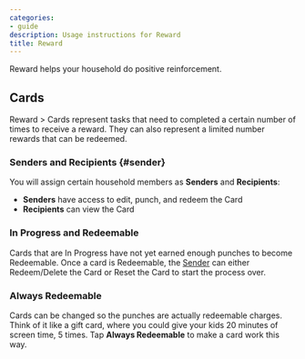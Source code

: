 ```yaml
---
categories:
- guide
description: Usage instructions for Reward
title: Reward
---
```


Reward helps your household do positive reinforcement.

## Cards

Reward > Cards represent tasks that need to completed a certain number of times to receive a reward.  They can also represent a limited number rewards that can be redeemed.

### Senders and Recipients {#sender}

You will assign certain household members as **Senders** and **Recipients**:

- **Senders** have access to edit, punch, and redeem the Card
- **Recipients** can view the Card

### In Progress and Redeemable

Cards that are In Progress have not yet earned enough punches to become Redeemable.  Once a card is Redeemable, the [Sender](#sender) can either Redeem/Delete the Card or Reset the Card to start the process over.

### Always Redeemable

Cards can be changed so the punches are actually redeemable charges.  Think of it like a gift card, where you could give your kids 20 minutes of screen time, 5 times.  Tap **Always Redeemable** to make a card work this way.
